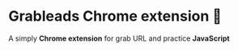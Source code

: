 # Grableads Chrome extension 🔗

A simply **Chrome extension** for grab URL and practice **JavaScript**
